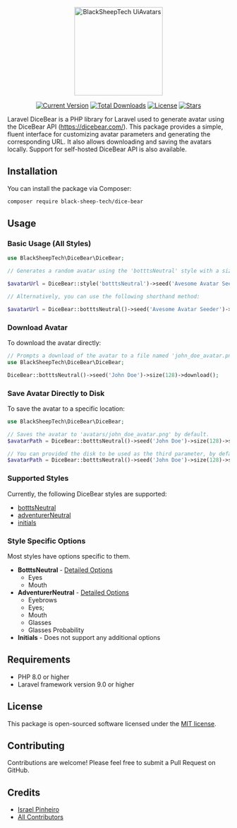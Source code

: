 <p align="center">
    <a href="https://github.com/BlackSheepTech/dice-bear" target="_blank">
        <img src="https://avatars.githubusercontent.com/u/85756821?s=400&u=14843f72938dc40cbd14400f5b3daad45f054f43&v=4" width="200" alt="BlackSheepTech UiAvatars">
    </a>
</p>

<p align="center">
    <a href="https://packagist.org/packages/black-sheep-tech/dice-bear"><img src="https://img.shields.io/packagist/v/black-sheep-tech/dice-bear" alt="Current Version"></a>
    <a href="https://packagist.org/packages/black-sheep-tech/dice-bear"><img src="https://img.shields.io/packagist/dt/black-sheep-tech/dice-bear" alt="Total Downloads"></a>
    <a href="https://packagist.org/packages/black-sheep-tech/dice-bear"><img src="https://img.shields.io/github/license/BlackSheepTech/dice-bear" alt="License"></a>
    <a href="https://packagist.org/packages/black-sheep-tech/dice-bear"><img src="https://img.shields.io/github/stars/BlackSheepTech/dice-bear" alt="Stars"></a>
</p>

Laravel DiceBear is a PHP library for Laravel used to generate avatar using the DiceBear API (https://dicebear.com/).
This package provides a simple, fluent interface for customizing avatar parameters and generating the corresponding URL. It also allows downloading and saving the avatars locally. Support for self-hosted DiceBear API is also available.

## Installation

You can install the package via Composer:

```bash
composer require black-sheep-tech/dice-bear
```

## Usage

### Basic Usage (All Styles)

```php
use BlackSheepTech\DiceBear\DiceBear;

// Generates a random avatar using the 'botttsNeutral' style with a size of 128 pixels and 'Avesome Avatar Seeder' as seed.

$avatarUrl = DiceBear::style('botttsNeutral')->seed('Avesome Avatar Seeder')->size(128)->getUrl();

// Alternatively, you can use the following shorthand method:

$avatarUrl = DiceBear::botttsNeutral()->seed('Avesome Avatar Seeder')->size(128)->getUrl();

```

### Download Avatar

To download the avatar directly:

```php
// Prompts a download of the avatar to a file named 'john_doe_avatar.png', by default, if a file name is not provided, a random name will be generated.
use BlackSheepTech\DiceBear\DiceBear;

DiceBear::botttsNeutral()->seed('John Doe')->size(128)->download();
```

### Save Avatar Directly to Disk

To save the avatar to a specific location:

```php
use BlackSheepTech\DiceBear\DiceBear;

// Saves the avatar to 'avatars/john_doe_avatar.png' by default.
$avatarPath = DiceBear::botttsNeutral()->seed('John Doe')->size(128)->saveTo('avatars', 'john_doe_avatar');

// You can provided the disk to be used as the third parameter, by default, the application's default disk will be used.
$avatarPath = DiceBear::botttsNeutral()->seed('John Doe')->size(128)->saveTo('avatars', 'john_doe_avatar', 'public');
```

### Supported Styles

Currently, the following DiceBear styles are supported:

- [botttsNeutral](https://www.dicebear.com/styles/bottts-neutral/)
- [adventurerNeutral](https://www.dicebear.com/styles/adventurer-neutral/)
- [initials](https://www.dicebear.com/styles/initials/)

### Style Specific Options

Most styles have options specific to them.

- **BotttsNeutral** - [Detailed Options](botttsNeutralOptions.md)
  - Eyes
  - Mouth
- **AdventurerNeutral** - [Detailed Options](adventurerNeutralOptions.md)
  - Eyebrows
  - Eyes;
  - Mouth
  - Glasses
  - Glasses Probability
- **Initials** - Does not support any additional options

## Requirements

- PHP 8.0 or higher
- Laravel framework version 9.0 or higher

## License

This package is open-sourced software licensed under the [MIT license](LICENSE).

## Contributing

Contributions are welcome! Please feel free to submit a Pull Request on GitHub.

## Credits

- [Israel Pinheiro](https://github.com/IsraelPinheiro)
- [All Contributors](https://github.com/BlackSheepTech/dice-bear/graphs/contributors)

